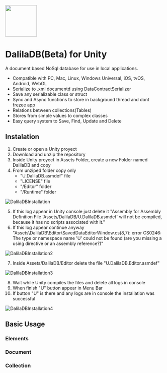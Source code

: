 <img src="https://images4public4ccess.s3.amazonaws.com/DalilaDB/DalilaDB-Logo.png" width="100">

# DalilaDB(Beta) for Unity

A document based NoSql database for use in local applications.

- Compatible with PC, Mac, Linux, Windows Universal, iOS, tvOS, Android, WebGL
- Serialize to .xml documentd using DataContractSerializer 
- Save any serializable class or struct
- Sync and Async functions to store in background thread and dont frezee app
- Relations between collections(Tables)
- Stores from simple values to complex classes
- Easy query system to Save, Find, Update and Delete

## Instalation

1. Create or open a Unity proyect
2. Download and unzip the repository
3. Inside Unity proyect in Assets Folder, create a new Folder named DalilaDB and copy
4. From unziped folder copy only
    - "U.DalilaDB.asmdef" file
    - "LICENSE" file
    - "/Editor" folder
    - "/Runtime" folder

![DalilaDBInstallation](https://images4public4ccess.s3.amazonaws.com/DalilaDB/DalilaDBInstallation1.JPG)

5. If this log appear in Unity console just delete it "Assembly for Assembly Definition File 'Assets/DalilaDB/U.DalilaDB.asmdef' will not be compiled, because it has no scripts associated with it."
6. If this log appear continue anyway "Assets\DalilaDB\Editor\SavedDataEditorWindow.cs(8,7): error CS0246: The type or namespace name 'U' could not be found (are you missing a using directive or an assembly reference?)"

![DalilaDBInstallation2](https://images4public4ccess.s3.amazonaws.com/DalilaDB/DalilaDBInstallation2.JPG)

7. Inside Assets/DalilaDB/Editor delete the file "U.DalilaDB.Editor.asmdef"

![DalilaDBInstallation3](https://images4public4ccess.s3.amazonaws.com/DalilaDB/DalilaDBInstallation3.JPG)

8. Wait while Unity compiles the files and delete all logs in console
9. When finish "U" button appear in Menu Bar
10. If button "U" is there and any logs are in console the installation was successful

![DalilaDBInstallation4](https://images4public4ccess.s3.amazonaws.com/DalilaDB/DalilaDBInstallation4.JPG)


## Basic Usage

### Elements

### Document

### Collection
